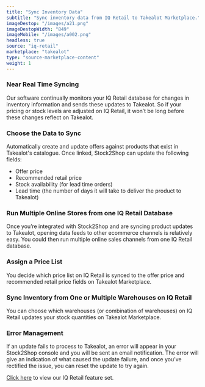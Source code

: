 ```yaml
---
title: "Sync Inventory Data"
subtitle: "Sync inventory data from IQ Retail to Takealot Marketplace."
imageDestop: "/images/a21.png"
imageDestopWidth: "849"
imageMobile: "/images/a002.png"
headless: true
source: "iq-retail"
marketplace: "takealot"
type: "source-marketplace-content"
weight: 1
---
```


### Near Real Time Syncing
Our software continually monitors your IQ Retail database for changes in inventory information and sends these updates to Takealot. So if your pricing or stock levels are adjusted on IQ Retail, it won’t be long before these changes reflect on Takealot.

### Choose the Data to Sync
Automatically create and update offers against products that exist in Takealot's catalogue. Once linked, Stock2Shop can update the following fields:
- Offer price
- Recommended retail price
- Stock availability (for lead time orders)
- Lead time (the number of days it will take to deliver the product to Takealot)

### Run Multiple Online Stores from one IQ Retail Database
Once you’re integrated with Stock2Shop and are syncing product updates to Takealot, opening data feeds to other ecommerce channels is relatively easy. You could then run multiple online sales channels from one IQ Retail database.

### Assign a Price List
You decide which price list on IQ Retail is synced to the offer price and recommended retail price fields on Takealot Marketplace.

### Sync Inventory from One or Multiple Warehouses on IQ Retail
You can choose which warehouses (or combination of warehouses) on IQ Retail updates your stock quantities on Takealot Marketplace.

### Error Management
If an update fails to process to Takealot, an error will appear in your Stock2Shop console and you will be sent an email notification. The error will give an indication of what caused the update failure, and once you’ve rectified the issue, you can reset the update to try again.


[Click here](/help/features/iq-retail/ "IQ Retail Features") to view our IQ Retail feature set.